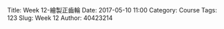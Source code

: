 Title: Week 12-繪製正齒輪
Date: 2017-05-10 11:00
Category: Course
Tags: 123
Slug: Week 12
Author: 40423214

